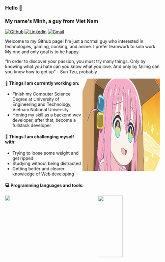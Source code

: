 ### Hello 👋 
### My name's Minh, a guy from Viet Nam 

[![Github](https://img.shields.io/badge/-Github-000?style=flat&logo=Github&logoColor=white)](https://github.com/Minh0511)
[![Linkedin](https://img.shields.io/badge/-LinkedIn-blue?style=flat&logo=Linkedin&logoColor=white)](https://www.linkedin.com/in/vuminhpham/)
[![Gmail](https://img.shields.io/badge/-Gmail-c14438?style=flat&logo=Gmail&logoColor=white)](mailto:vuminhpham2001@gmail.com)

Welcome to my Github page! I'm just a normal guy who interested in technologies, gaming, cooking, and anime. I prefer teamwork to solo work. My one and only goal is to be happy.

"In order to discover your passion, you must try many things. Only by knowing what you hate can you know what you love. And only by falling can you know how to get up" - Sun Tzu, probably 

<img align="right" alt="img" src="bocchi.jpg" width="50%" height="300px" />


#### 🌱 Things I am currently working on: 
- Finish my Computer Science Degree at University of Engineering and Technology, Vietnam National University.
- Honing my skill as a backend wev developer, after that, become a fullstack developer

#### :muscle: Things I am challenging myself with:
- Trying to loose some weight and get ripped
- Studying without being distracted
- Getting better and clearer knowledge of Web developing

#### :computer: Programming languages and tools: 

<div>
	<img width="50%" align='left'  src="https://github-readme-stats.vercel.app/api?username=Minh0511&show_icons=true&theme=monokai" />
	<img width="40%" height='200px' align='right'  src="https://github-readme-stats.vercel.app/api/top-langs/?username=Minh0511&layout=compact&theme=monokai" />
</div>
